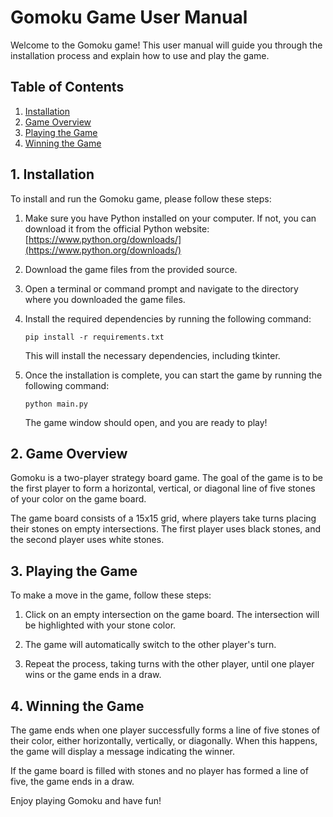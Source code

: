 # Gomoku Game User Manual

Welcome to the Gomoku game! This user manual will guide you through the installation process and explain how to use and play the game.

## Table of Contents
1. [Installation](#installation)
2. [Game Overview](#game-overview)
3. [Playing the Game](#playing-the-game)
4. [Winning the Game](#winning-the-game)

## 1. Installation <a name="installation"></a>

To install and run the Gomoku game, please follow these steps:

1. Make sure you have Python installed on your computer. If not, you can download it from the official Python website: [https://www.python.org/downloads/](https://www.python.org/downloads/)

2. Download the game files from the provided source.

3. Open a terminal or command prompt and navigate to the directory where you downloaded the game files.

4. Install the required dependencies by running the following command:

   ```
   pip install -r requirements.txt
   ```

   This will install the necessary dependencies, including tkinter.

5. Once the installation is complete, you can start the game by running the following command:

   ```
   python main.py
   ```

   The game window should open, and you are ready to play!

## 2. Game Overview <a name="game-overview"></a>

Gomoku is a two-player strategy board game. The goal of the game is to be the first player to form a horizontal, vertical, or diagonal line of five stones of your color on the game board.

The game board consists of a 15x15 grid, where players take turns placing their stones on empty intersections. The first player uses black stones, and the second player uses white stones.

## 3. Playing the Game <a name="playing-the-game"></a>

To make a move in the game, follow these steps:

1. Click on an empty intersection on the game board. The intersection will be highlighted with your stone color.

2. The game will automatically switch to the other player's turn.

3. Repeat the process, taking turns with the other player, until one player wins or the game ends in a draw.

## 4. Winning the Game <a name="winning-the-game"></a>

The game ends when one player successfully forms a line of five stones of their color, either horizontally, vertically, or diagonally. When this happens, the game will display a message indicating the winner.

If the game board is filled with stones and no player has formed a line of five, the game ends in a draw.

Enjoy playing Gomoku and have fun!